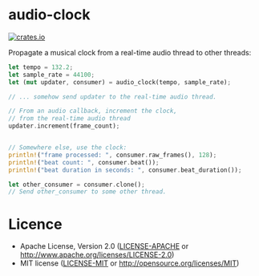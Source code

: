 # audio-clock

<a href="https://crates.io/crates/monome-rs">
    <img src="http://meritbadge.herokuapp.com/monome-rs" alt="crates.io">
</a>

Propagate a musical clock from a real-time audio thread to other threads:

```rust
let tempo = 132.2;
let sample_rate = 44100;
let (mut updater, consumer) = audio_clock(tempo, sample_rate);

// ... somehow send updater to the real-time audio thread.

// From an audio callback, increment the clock,
// from the real-time audio thread
updater.increment(frame_count);


// Somewhere else, use the clock:
println!("frame processed: ", consumer.raw_frames(), 128);
println!("beat count: ", consumer.beat());
println!("beat duration in seconds: ", consumer.beat_duration());

let other_consumer = consumer.clone();
// Send other_consumer to some other thread.

```

# Licence

* Apache License, Version 2.0 ([LICENSE-APACHE](LICENSE-APACHE) or http://www.apache.org/licenses/LICENSE-2.0)
* MIT license ([LICENSE-MIT](LICENSE-MIT) or http://opensource.org/licenses/MIT)

